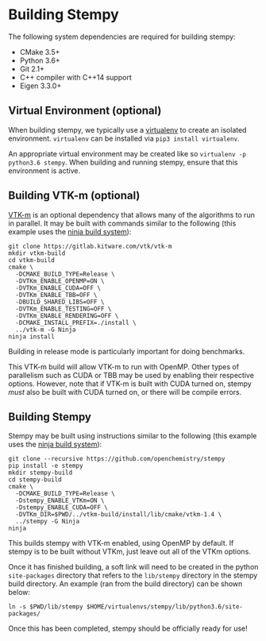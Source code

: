 Building Stempy
===============

The following system dependencies are required for building stempy:

 * CMake 3.5+
 * Python 3.6+
 * Git 2.1+
 * C++ compiler with C++14 support
 * Eigen 3.3.0+

Virtual Environment (optional)
------------------------------
When building stempy, we typically use a [virtualenv](https://virtualenv.pypa.io/en/latest/)
to create an isolated environment. `virtualenv` can be installed via `pip3 install virtualenv`.

An appropriate virtual environment may be created like so `virtualenv -p python3.6 stempy`. When
building and running stempy, ensure that this environment is active.

Building VTK-m (optional)
-------------------------
[VTK-m](https://gitlab.kitware.com/vtk/vtk-m) is an optional dependency that allows many
of the algorithms to run in parallel. It may be built with commands similar to the
following (this example uses the [ninja build system](https://ninja-build.org/)):
```
git clone https://gitlab.kitware.com/vtk/vtk-m
mkdir vtkm-build
cd vtkm-build
cmake \
  -DCMAKE_BUILD_TYPE=Release \
  -DVTKm_ENABLE_OPENMP=ON \
  -DVTKm_ENABLE_CUDA=OFF \
  -DVTKm_ENABLE_TBB=OFF \
  -DBUILD_SHARED_LIBS=OFF \
  -DVTKm_ENABLE_TESTING=OFF \
  -DVTKm_ENABLE_RENDERING=OFF \
  -DCMAKE_INSTALL_PREFIX=./install \
  ../vtk-m -G Ninja
ninja install
 ````
Building in release mode is particularly important for doing benchmarks.

This VTK-m build will allow VTK-m to run with OpenMP. Other types of parallelism
such as CUDA or TBB may be used by enabling their respective options. However,
note that if VTK-m is built with CUDA turned on, stempy *must* also be
built with CUDA turned on, or there will be compile errors.

Building Stempy
---------------
Stempy may be built using instructions similar to the following
(this example uses the [ninja build system](https://ninja-build.org/)):
```
git clone --recursive https://github.com/openchemistry/stempy
pip install -e stempy
mkdir stempy-build
cd stempy-build
cmake \
  -DCMAKE_BUILD_TYPE=Release \
  -Dstempy_ENABLE_VTKm=ON \
  -Dstempy_ENABLE_CUDA=OFF \
  -DVTKm_DIR=$PWD/../vtkm-build/install/lib/cmake/vtkm-1.4 \
  ../stempy -G Ninja
ninja
```

This builds stempy with VTK-m enabled, using OpenMP by default. If stempy is to be
built without VTKm, just leave out all of the VTKm options.

Once it has finished building, a soft link will need to be created in the python
`site-packages` directory that refers to the `lib/stempy` directory in the stempy
build directory. An example (ran from the build directory) can be shown below:
```
ln -s $PWD/lib/stempy $HOME/virtualenvs/stempy/lib/python3.6/site-packages/
```

Once this has been completed, stempy should be officially ready for use!
